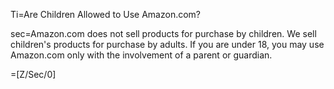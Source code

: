 Ti=Are Children Allowed to Use Amazon.com?

sec=Amazon.com does not sell products for purchase by children. We sell children's products for purchase by adults. If you are under 18, you may use Amazon.com only with the involvement of a parent or guardian.

=[Z/Sec/0]